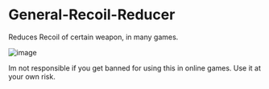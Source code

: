# General-Recoil-Reducer
Reduces Recoil of certain weapon, in many games.



![image](https://github.com/user-attachments/assets/e5ae439b-b7a7-4f8e-a719-3f9dbaa0ba56)





Im not responsible if you get banned for using this in online games. 
Use it at your own risk.
